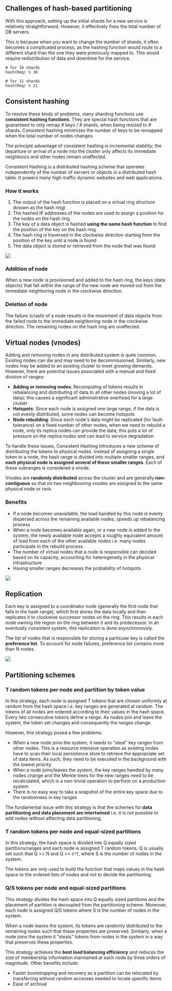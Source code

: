 ## Challenges of hash-based partitioning

With this approach, setting up the initial shards for a new service is relatively straightforward. However, it effectively fixes the total number of DB servers.

This is because when you want to change the number of shards, it often becomes a complicated process, as the hashing function would route to a different shard than the one they were previously mapped to. This would require redistribution of data and downtime for the service.

```
# for 10 shards
hash(Req) % 10

# for 11 shards
hash(Req) % 11
```

## Consistent hashing

To resolve these kinds of problems, many sharding functions use **consistent hashing functions**. They are special hash functions that are guaranteed to only remap # keys / # shards, when being resized to # shards. Consistent hashing minimizes the number of keys to be remapped when the total number of nodes changes.

The principle advantage of consistent hashing is incremental stability; the departure or arrival of a node into the cluster only affects its immediate neighbours and other nodes remain unaffected.

Consistent Hashing is a distributed hashing scheme that operates independently of the number of servers or objects in a distributed hash table. It powers many high-traffic dynamic websites and web applications.

### How it works

1. The output of the hash function is placed on a virtual ring structure (known as the hash ring)
2. The hashed IP addresses of the nodes are used to assign a position for the nodes on the hash ring
3. The key of a data object is hashed **using the same hash function** to find the position of the key on the hash ring
4. The hash ring is traversed in the clockwise direction starting from the position of the key until a node is found
5. The data object is stored or retrieved from the node that was found

<img src="../../assets/consistent-hashing.png">

### Addition of node

When a new node is provisioned and added to the hash ring, the keys (data objects) that fall within the range of the new node are moved out from the immediate neighboring node in the clockwise direction.

### Deletion of node

The failure (crash) of a node results in the movement of data objects from the failed node to the immediate neighboring node in the clockwise direction. The remaining nodes on the hash ring are unaffected.

## Virtual nodes (vnodes)

Adding and removing nodes in any distributed system is quite common. Existing nodes can die and may need to be decommissioned. Similarly, new nodes may be added to an existing cluster to meet growing demands. However, there are potential issues associated with a manual and fixed division of ranges:

- **Adding or removing nodes**: Recomputing of tokens results in rebalancing and distributing of data to all other nodes (moving a lot of data); this causes a significant administrative overhead for a large cluster
- **Hotspots**: Since each node is assigned one large range, if the data is not evenly distributed, some nodes can become hotspots
- **Node rebuilding**: Since each node's data might be replicated (for fault-tolerance) on a fixed number of other nodes, when we need to rebuild a node, only its replica nodes can provide the data; this puts a lot of pressure on the replica nodes and can lead to service degradation

To handle these issues, Consistent Hashing introduces a new scheme of distributing the tokens to physical nodes. Instead of assigning a single token to a node, the hash range is divided into multiple smaller ranges, and **each physical node is assigned several of these smaller ranges**. Each of these subranges is considered a vnode.

Vnodes are **randomly distributed** across the cluster and are generally **non-contiguous** so that no two neighbouring vnodes are assigned to the same physical node or rack.

### Benefits

- If a node becomes unavailable, the load handled by this node is evenly dispersed across the remaining available nodes; speeds up rebalancing process
- When a node becomes available again, or a new node is added to the system, the newly available node accepts a roughly equivalent amount of load from each of the other available nodes i.e. many nodes participate in the rebuild process
- The number of virtual nodes that a node is responsible can decided based on its capacity, accounting for heterogeneity in the physical infrastructure
- Having smaller ranges decreases the probability of hotspots

<img src="../../assets/consistent-hashing-vnode.png">

## Replication

Each key is assigned to a coordinator node (generally the first node that falls in the hash range), which first stores the data locally and then replicates it to clockwise successor nodes on the ring. This results in each node owning the region on the ring between it and its predecessor. In an eventually consistent system, this replication is done asynchronously.

The list of nodes that is responsible for storing a particular key is called the **preference list**. To account for node failures, preference list contains more than N nodes.

<img src="../../assets/consistent-hashing-replication.png">

## Partitioning schemes

### T random tokens per node and partition by token value

In this strategy, each node is assigned T tokens that are chosen uniformly at random from the hash space i.e. key ranges are generated at random. The tokens of all nodes are ordered according to their values in the hash space. Every two consecutive tokens define a range. As nodes join and leave the system, the token set changes and consequently the ranges change.

However, this strategy posed a few problems:

- When a new node joins the system, it needs to "steal" key ranges from other nodes. This is a resource intensive operation as existing nodes have to scan their local persistence store to retrieve the appropriate set of data items. As such, they need to be executed in the background with the lowest priority
- When a node joins/leaves the system, the key ranges handled by many nodes change and the Merkle trees for the new ranges need to be recalculated, which is a non-trivial operation to perform on a production system
- There is no easy way to take a snapshot of the entire key space due to the randomness in key ranges

The fundamental issue with this strategy is that the schemes for **data partitioning and data placement are intertwined** i.e. it is not possible to add nodes without affecting data partitioning.

### T random tokens per node and equal-sized partitions

In this strategy, the hash space is divided into Q equally sized partitions/ranges and each node is assigned T random tokens. Q is usually set such that Q >> N and Q >> `S*T`, where S is the number of nodes in the system.

The tokens are only used to build the function that maps values in the hash space to the ordered lists of nodes and not to decide the partitioning.

### Q/S tokens per node and equal-sized partitions

This strategy divides the hash space into Q equally sized partitions and the placement of partition is decoupled from the partitioning scheme. Moreover, each node is assigned Q/S tokens where S is the number of nodes in the system.

When a node leaves the system, its tokens are randomly distributed to the remaining nodes such that these properties are preserved. Similarly, when a node joins the system it "steals" tokens from nodes in the system in a way that preserves these properties.

This strategy achieves the **best load balancing efficiency** and reduces the size of membership information maintained at each node by three orders of magnitude. Other benefits include:

- Faster bootstrapping and recovery as a partition can be relocated by transferring without random accesses needed to locate specific items
- Ease of archival
